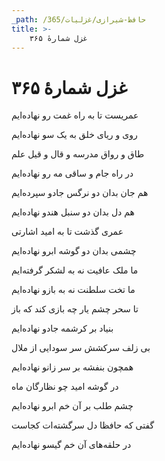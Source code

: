 ```yaml
---
_path: /حافظ-شیرازی/غزلیات/365
title: >-
    غزل شمارهٔ ۳۶۵
---
```

# غزل شمارهٔ ۳۶۵

<div class="b" id="bn1"><div class="m1"><p>عمریست تا به راه غمت رو نهاده‌ایم</p></div>
<div class="m2"><p>روی و ریای خلق به یک سو نهاده‌ایم</p></div></div>
<div class="b" id="bn2"><div class="m1"><p>طاق و رواق مدرسه و قال و قیل علم</p></div>
<div class="m2"><p>در راه جام و ساقی مه رو نهاده‌ایم</p></div></div>
<div class="b" id="bn3"><div class="m1"><p>هم جان بدان دو نرگس جادو سپرده‌ایم</p></div>
<div class="m2"><p>هم دل بدان دو سنبل هندو نهاده‌ایم</p></div></div>
<div class="b" id="bn4"><div class="m1"><p>عمری گذشت تا به امید اشارتی</p></div>
<div class="m2"><p>چشمی بدان دو گوشه ابرو نهاده‌ایم</p></div></div>
<div class="b" id="bn5"><div class="m1"><p>ما ملک عافیت نه به لشکر گرفته‌ایم</p></div>
<div class="m2"><p>ما تخت سلطنت نه به بازو نهاده‌ایم</p></div></div>
<div class="b" id="bn6"><div class="m1"><p>تا سحر چشم یار چه بازی کند که باز</p></div>
<div class="m2"><p>بنیاد بر کرشمه جادو نهاده‌ایم</p></div></div>
<div class="b" id="bn7"><div class="m1"><p>بی زلف سرکشش سر سودایی از ملال</p></div>
<div class="m2"><p>همچون بنفشه بر سر زانو نهاده‌ایم</p></div></div>
<div class="b" id="bn8"><div class="m1"><p>در گوشه امید چو نظارگان ماه</p></div>
<div class="m2"><p>چشم طلب بر آن خم ابرو نهاده‌ایم</p></div></div>
<div class="b" id="bn9"><div class="m1"><p>گفتی که حافظا دل سرگشته‌ات کجاست</p></div>
<div class="m2"><p>در حلقه‌های آن خم گیسو نهاده‌ایم</p></div></div>
